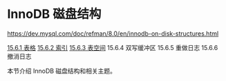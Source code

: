 # InnoDB 磁盘结构

<https://dev.mysql.com/doc/refman/8.0/en/innodb-on-disk-structures.html>

[15.6.1 表格](表/表.md)
[15.6.2 索引](索引/索引.md)
[15.6.3 表空间](表空间/表空间.md)
15.6.4 双写缓冲区
15.6.5 重做日志
15.6.6 撤消日志

本节介绍 InnoDB 磁盘结构和相关主题。
